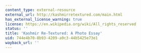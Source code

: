 ```yaml
---
content_type: external-resource
external_url: http://kashmirretextured.com/main.html
has_external_license_warning: true
license: https://en.wikipedia.org/wiki/All_rights_reserved
status: ''
title: 'Kashmir Re-Textured: A Photo Essay'
uid: 744e4b70-8b93-4209-a9c3-44b5425e73e1
wayback_url: ''
---
```

